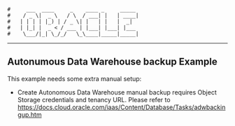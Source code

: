     #     ___  ____     _    ____ _     _____
    #    / _ \|  _ \   / \  / ___| |   | ____|
    #   | | | | |_) | / _ \| |   | |   |  _|
    #   | |_| |  _ < / ___ | |___| |___| |___
    #    \___/|_| \_/_/   \_\____|_____|_____|
***

## Autonumous Data Warehouse backup Example

This example needs some extra manual setup:
* Create Autonomous Data Warehouse manual backup requires Object Storage credentials and tenancy URL. Please refer to https://docs.cloud.oracle.com/iaas/Content/Database/Tasks/adwbackingup.htm